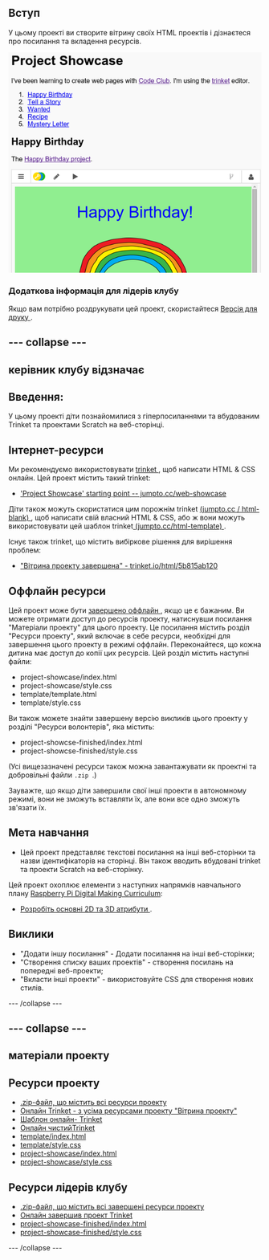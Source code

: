 ## Вступ

У цьому проекті ви створите вітрину своїх HTML проектів і дізнаєтеся про посилання та вкладення ресурсів.

![скріншот](images/showcase-intro.png)

### Додаткова інформація для лідерів клубу

Якщо вам потрібно роздрукувати цей проект, скористайтеся [ Версія для друку ](https://projects.raspberrypi.org/en/projects/project-showcase/print).

## \--- collapse \---

## керівник клубу відзначає

## Введення:

У цьому проекті діти познайомилися з гіперпосиланнями та вбудованим Trinket та проектами Scratch на веб-сторінці.

## Інтернет-ресурси

Ми рекомендуємо використовувати [ trinket ](https://trinket.io/), щоб написати HTML & CSS онлайн. Цей проект містить такий trinket:

* ['Project Showcase' starting point -- jumpto.cc/web-showcase](http://jumpto.cc/web-showcase)

Діти також можуть скористатися цим порожнім trinket [ (jumpto.cc / html-blank) ](http://jumpto.cc/html-blank), щоб написати свій власний HTML & CSS, або ж вони можуть використовувати цей шаблон trinket[ (jumpto.cc/html-template) ](http://jumpto.cc/html-template).

Існує також trinket, що містить вибіркове рішення для вирішення проблем:

* ["Вітрина проекту завершена" - trinket.io/html/5b815ab120](https://trinket.io/html/5b815ab120)

## Оффлайн ресурси

Цей проект може бути [ завершено оффлайн ](https://www.codeclubprojects.org/en-GB/resources/webdev-working-offline/), якщо це є бажаним. Ви можете отримати доступ до ресурсів проекту, натиснувши посилання "Матеріали проекту" для цього проекту. Це посилання містить розділ "Ресурси проекту", який включає в себе ресурси, необхідні для завершення цього проекту в режимі оффлайн. Переконайтеся, що кожна дитина має доступ до копії цих ресурсів. Цей розділ містить наступні файли:

* project-showcase/index.html
* project-showcase/style.css
* template/template.html
* template/style.css

Ви також можете знайти завершену версію викликів цього проекту у розділі "Ресурси волонтерів", яка містить:

* project-showcse-finished/index.html
* project-showcse-finished/style.css

(Усі вищезазначені ресурси також можна завантажувати як проектні та добровільні файли `.zip `.)

Зауважте, що якщо діти завершили свої інші проекти в автономному режимі, вони не зможуть вставляти їх, але вони все одно зможуть зв'язати їх.

## Мета навчання

* Цей проект представляє текстові посилання на інші веб-сторінки та назви ідентифікаторів на сторінці. Він також вводить вбудовані trinket та проекти Scratch на веб-сторінку. 

Цей проект охоплює елементи з наступних напрямків навчального плану [Raspberry Pi Digital Making Curriculum](http://rpf.io/curriculum):

* [ Розробіть основні 2D та 3D атрибути ](https://www.raspberrypi.org/curriculum/design/creator).

## Виклики

* "Додати іншу посилання" - Додати посилання на інші веб-сторінки;
* "Створення списку ваших проектів" - створення посилань на попередні веб-проекти;
* "Вкласти інші проекти" - використовуйте CSS для створення нових стилів.

\--- /collapse \---

## \--- collapse \---

## матеріали проекту

## Ресурси проекту

* [.zip-файл, що містить всі ресурси проекту](resources/showcase-project-resources.zip)
* [Онлайн Trinket - з усіма ресурсами проекту "Вітрина проекту"](http://jumpto.cc/web-showcase)
* [Шаблон онлайн- Trinket](http://jumpto.cc/trinket-template)
* [Онлайн чистийTrinket](http://jumpto.cc/trinket-blank)
* [template/index.html](resources/template-index.html)
* [template/style.css](resources/template-style.css)
* [project-showcase/index.html](resources/project-showcase-index.html)
* [project-showcase/style.css](resources/project-showcase-style.css)

## Ресурси лідерів клубу

* [.zip-файл, що містить всі завершені ресурси проекту](resources/showcase-volunteer-resources.zip)
* [Онлайн завершив проект Trinket](https://trinket.io/html/1d4d4c5ce1)
* [project-showcase-finished/index.html](resources/project-showcase-finished-index.html)
* [project-showcase-finished/style.css](resources/project-showcase-finished-style.css)

\--- /collapse \---